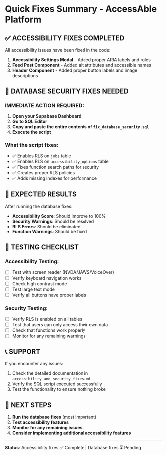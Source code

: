 # Quick Fixes Summary - AccessAble Platform

## ✅ ACCESSIBILITY FIXES COMPLETED

All accessibility issues have been fixed in the code:

1. **Accessibility Settings Modal** - Added proper ARIA labels and roles
2. **Feed Post Component** - Added alt attributes and accessible names
3. **Header Component** - Added proper button labels and image descriptions

## 🔧 DATABASE SECURITY FIXES NEEDED

### IMMEDIATE ACTION REQUIRED:

1. **Open your Supabase Dashboard**
2. **Go to SQL Editor**
3. **Copy and paste the entire contents of `fix_database_security.sql`**
4. **Execute the script**

### What the script fixes:

- ✅ Enables RLS on `jobs` table
- ✅ Enables RLS on `accessibility_options` table  
- ✅ Fixes function search paths for security
- ✅ Creates proper RLS policies
- ✅ Adds missing indexes for performance

## 🎯 EXPECTED RESULTS

After running the database fixes:

- **Accessibility Score**: Should improve to 100%
- **Security Warnings**: Should be resolved
- **RLS Errors**: Should be eliminated
- **Function Warnings**: Should be fixed

## 🧪 TESTING CHECKLIST

### Accessibility Testing:
- [ ] Test with screen reader (NVDA/JAWS/VoiceOver)
- [ ] Verify keyboard navigation works
- [ ] Check high contrast mode
- [ ] Test large text mode
- [ ] Verify all buttons have proper labels

### Security Testing:
- [ ] Verify RLS is enabled on all tables
- [ ] Test that users can only access their own data
- [ ] Check that functions work properly
- [ ] Monitor for any remaining warnings

## 📞 SUPPORT

If you encounter any issues:
1. Check the detailed documentation in `accessibility_and_security_fixes.md`
2. Verify the SQL script executed successfully
3. Test the functionality to ensure nothing broke

## 🚀 NEXT STEPS

1. **Run the database fixes** (most important)
2. **Test accessibility features**
3. **Monitor for any remaining issues**
4. **Consider implementing additional accessibility features**

---

**Status**: Accessibility fixes ✅ Complete | Database fixes ⏳ Pending 